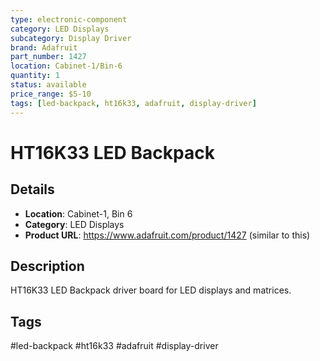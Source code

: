 ```yaml
---
type: electronic-component
category: LED Displays
subcategory: Display Driver
brand: Adafruit
part_number: 1427
location: Cabinet-1/Bin-6
quantity: 1
status: available
price_range: $5-10
tags: [led-backpack, ht16k33, adafruit, display-driver]
---
```


# HT16K33 LED Backpack

## Details

- **Location**: Cabinet-1, Bin 6
- **Category**: LED Displays
- **Product URL**: https://www.adafruit.com/product/1427 (similar to this)

## Description

HT16K33 LED Backpack driver board for LED displays and matrices.

## Tags

#led-backpack #ht16k33 #adafruit #display-driver
